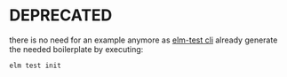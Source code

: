 # DEPRECATED

there is no need for an example anymore as [elm-test cli](https://www.npmjs.com/package/elm-test)
already generate the needed boilerplate by executing:

`elm test init`
